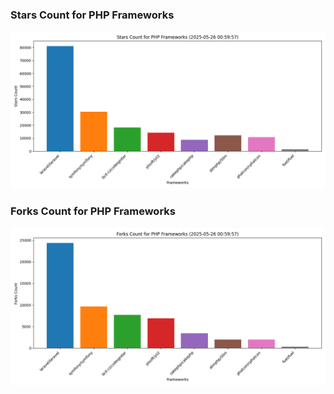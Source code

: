 ### Stars Count for PHP Frameworks

![Stars Chart](./archive/charts/20250526005957_stars_count.png)

### Forks Count for PHP Frameworks

![Forks Chart](./archive/charts/20250526005957_forks_count.png)

